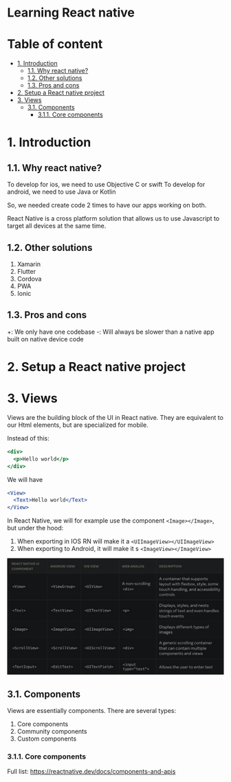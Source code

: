 # Learning React native <!-- omit in toc -->

# Table of content <!-- omit in toc -->

- [1. Introduction](#1-introduction)
  - [1.1. Why react native?](#11-why-react-native)
  - [1.2. Other solutions](#12-other-solutions)
  - [1.3. Pros and cons](#13-pros-and-cons)
- [2. Setup a React native project](#2-setup-a-react-native-project)
- [3. Views](#3-views)
  - [3.1. Components](#31-components)
    - [3.1.1. Core components](#311-core-components)

# 1. Introduction

## 1.1. Why react native?

To develop for ios, we need to use Objective C or swift
To develop for android, we need to use Java or Kotlin

So, we needed create code 2 times to have our apps working on both.

React Native is a cross platform solution that allows us to use Javascript to target all devices at the same time.

## 1.2. Other solutions

1. Xamarin
2. Flutter
3. Cordova
4. PWA
5. Ionic

## 1.3. Pros and cons

+: We only have one codebase
-: Will always be slower than a native app built on native device code

# 2. Setup a React native project

# 3. Views

Views are the building block of the UI in React native.
They are equivalent to our Html elements, but are specialized for mobile.

Instead of this:

```jsx
<div>
  <p>Hello world</p>
</div>
```

We will have

```jsx
<View>
  <Text>Hello world</Text>
</View>
```

In React Native, we will for example use the component `<Image></Image>`, but under the hood:

1. When exporting in IOS RN will make it a `<UIImageView></UIImageView>`
2. When exporting to Android, it will make it s `<ImageView></ImageView>`

![Alt text](image.png)

## 3.1. Components

Views are essentially components.
There are several types:

1. Core components
2. Community components
3. Custom components

### 3.1.1. Core components

Full list: https://reactnative.dev/docs/components-and-apis
